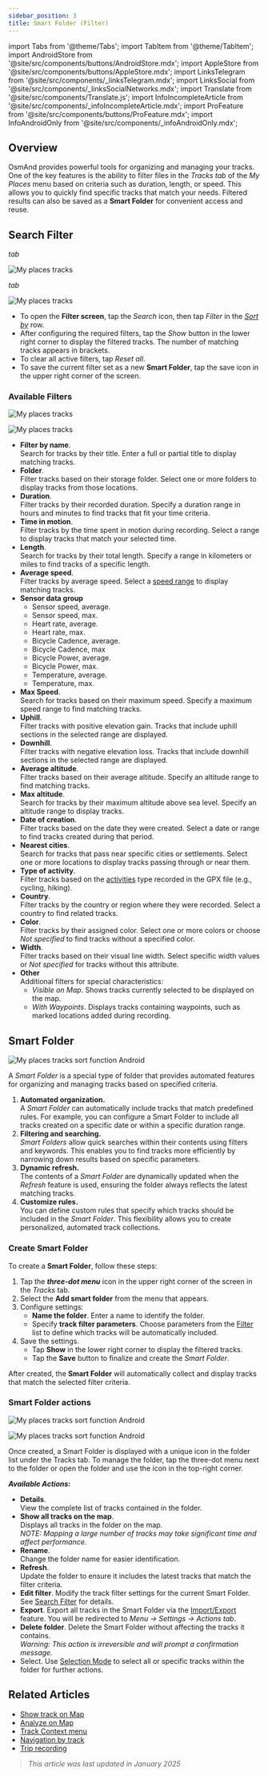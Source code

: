 ```yaml
---
sidebar_position: 3
title: Smart Folder (Filter)
---
```


import Tabs from '@theme/Tabs';
import TabItem from '@theme/TabItem';
import AndroidStore from '@site/src/components/buttons/AndroidStore.mdx';
import AppleStore from '@site/src/components/buttons/AppleStore.mdx';
import LinksTelegram from '@site/src/components/_linksTelegram.mdx';
import LinksSocial from '@site/src/components/_linksSocialNetworks.mdx';
import Translate from '@site/src/components/Translate.js';
import InfoIncompleteArticle from '@site/src/components/_infoIncompleteArticle.mdx';
import ProFeature from '@site/src/components/buttons/ProFeature.mdx';
import InfoAndroidOnly from '@site/src/components/_infoAndroidOnly.mdx';


## Overview

OsmAnd provides powerful tools for organizing and managing your tracks. One of the key features is the ability to filter files in the *Tracks tab* of the *My Places* menu based on criteria such as duration, length, or speed. This allows you to quickly find specific tracks that match your needs. Filtered results can also be saved as a **Smart Folder** for convenient access and reuse.


## Search Filter

<Tabs groupId="operating-systems">

<TabItem value="android" label="Android">

*<Translate android="true" ids="shared_string_menu,shared_string_my_places,shared_string_gpx_files"/> tab*

![My places tracks](@site/static/img/personal/tracks/my_places_tracks_filter_2_andr.png)

</TabItem>

<TabItem value="ios" label="iOS">

*<Translate ios="true" ids="shared_string_menu,shared_string_my_places,shared_string_gpx_tracks"/> tab*

![My places tracks](@site/static/img/personal/tracks/my_places_tracks_filter_ios.png)

</TabItem>

</Tabs>

- To open the **Filter screen**, tap the *Search* icon, then tap *Filter* in the [*Sort by*](./manage-tracks.md#sort-by) row.
- After configuring the required filters, tap the *Show* button in the lower right corner to display the filtered tracks. The number of matching tracks appears in brackets.
- To clear all active filters, tap *Reset all*.
- To save the current filter set as a new **Smart Folder**, tap the save icon in the upper right corner of the screen.


### Available Filters

<Tabs groupId="operating-systems">

<TabItem value="android" label="Android">

![My places tracks](@site/static/img/personal/tracks/my_places_tracks_filter_andr.png)

</TabItem>

<TabItem value="ios" label="iOS">

![My places tracks](@site/static/img/personal/tracks/my_places_tracks_filter_2_ios.png)

</TabItem>

</Tabs>

- **Filter by name**.  
    Search for tracks by their title. Enter a full or partial title to display matching tracks.
- **Folder**.  
    Filter tracks based on their storage folder. Select one or more folders to display tracks from those locations.
- **Duration**.  
    Filter tracks by their recorded duration. Specify a duration range in hours and minutes to find tracks that fit your time criteria.
- **Time in motion**.  
    Filter tracks by the time spent in motion during recording. Select a range to display tracks that match your selected time.
- **Length**.  
Search for tracks by their total length. Specify a range in kilometers or miles to find tracks of a specific length.
- **Average speed**.  
    Filter tracks by average speed. Select a [speed range](../../widgets/info-widgets.md#average-speed) to display matching tracks.
- **Sensor data group**  
    - Sensor speed, average.
    - Sensor speed, max.
    - Heart rate, average.
    - Heart rate, max.
    - Bicycle Cadence, average.
    - Bicycle Cadence, max
    - Bicycle Power, average.
    - Bicycle Power, max.
    - Temperature, average.
    - Temperature, max.
- **Max Speed**.  
    Search for tracks based on their maximum speed. Specify a maximum speed range to find matching tracks.
- **Uphill**.  
    Filter tracks with positive elevation gain. Tracks that include uphill sections in the selected range are displayed.
- **Downhill**.  
    Filter tracks with negative elevation loss. Tracks that include downhill sections in the selected range are displayed.
- **Average altitude**.  
    Filter tracks based on their average altitude. Specify an altitude range to find matching tracks.
- **Max altitude**.  
    Search for tracks by their maximum altitude above sea level. Specify an altitude range to display tracks.
- **Date of creation**.  
    Filter tracks based on the date they were created. Select a date or range to find tracks created during that period.
- **Nearest cities**.  
    Search for tracks that pass near specific cities or settlements. Select one or more locations to display tracks passing through or near them.
- **Type of activity**.  
    Filter tracks based on the [activities](../../map/tracks/track-context-menu.md#track-information-activity) type recorded in the GPX file (e.g., cycling, hiking).
- **Country**.  
    Filter tracks by the country or region where they were recorded. Select a country to find related tracks.
- **Color**.  
    Filter tracks by their assigned color. Select one or more colors or choose *Not specified* to find tracks without a specified color.
- **Width**.  
    Filter tracks based on their visual line width. Select specific width values or *Not specified* for tracks without this attribute.
- **Other**  
    Additional filters for special characteristics:
    - *Visible on Map*. Shows tracks currently selected to be displayed on the map.
    - *With Waypoints*. Displays tracks containing waypoints, such as marked locations added during recording.


## Smart Folder

<InfoAndroidOnly/>

![My places tracks sort function Android](@site/static/img/personal/tracks/my_places_smart_folder_andr.png)

A *Smart Folder* is a special type of folder that provides automated features for organizing and managing tracks based on specified criteria.

1. **Automated organization.**  
    A *Smart Folder* can automatically include tracks that match predefined rules. For example, you can configure a Smart Folder to include all tracks created on a specific date or within a specific duration range.
2. **Filtering and searching.**  
    *Smart Folders* allow quick searches within their contents using filters and keywords. This enables you to find tracks more efficiently by narrowing down results based on specific parameters.
3. **Dynamic refresh.**  
    The contents of a *Smart Folder* are dynamically updated when the *Refresh* feature is used, ensuring the folder always reflects the latest matching tracks.
4. **Customize rules.**  
    You can define custom rules that specify which tracks should be included in the *Smart Folder*. This flexibility allows you to create personalized, automated track collections.


### Create Smart Folder

To create a **Smart Folder**, follow these steps:

1. Tap the ***three-dot menu*** icon in the upper right corner of the screen in the *Tracks* tab.
2. Select the **Add smart folder** from the menu that appears.
3. Configure settings:
   - **Name the folder**. Enter a name to identify the folder.
   - Specify **track filter parameters**. Choose parameters from the [Filter](#available-filters) list to define which tracks will be automatically included.
4. Save the settings.
    - Tap **Show** in the lower right corner to display the filtered tracks.
    - Tap the **Save** button to finalize and create the *Smart Folder*.

After created, the **Smart Folder** will automatically collect and display tracks that match the selected filter criteria.


### Smart Folder actions

![My places tracks sort function Android](@site/static/img/personal/tracks/my_places_smart_folder_2_andr.png)

![My places tracks sort function Android](@site/static/img/personal/tracks/my_places_smart_folder_3_andr.png)  


Once created, a Smart Folder is displayed with a unique icon in the folder list under the Tracks tab. To manage the folder, tap the three-dot menu next to the folder or open the folder and use the icon in the top-right corner.

***Available Actions:***

- **Details**.  
    View the complete list of tracks contained in the folder.
- **Show all tracks on the map**.  
    Displays all tracks in the folder on the map.  
    *NOTE: Mapping a large number of tracks may take significant time and affect performance.*
- **Rename**.  
    Change the folder name for easier identification.
- **Refresh**.  
    Update the folder to ensure it includes the latest tracks that match the filter criteria.
- **Edit filter**. Modify the track filter settings for the current Smart Folder. See [Search Filter](#search-filter) for details.
- **Export**. Export all tracks in the Smart Folder via the [Import/Export](../../personal/import-export.md) feature. You will be redirected to *Menu → Settings → Actions tab*.
- **Delete folder**. Delete the Smart Folder without affecting the tracks it contains.  
*Warning: This action is irreversible and will prompt a confirmation message.*
- Select. Use [Selection Mode](./manage-tracks.md#selection-mode) to select all or specific tracks within the folder for further actions.


## Related Articles

- [Show track on Map](../../map/tracks/index.md)
- [Analyze on Map](../../map/tracks/index.md#analyze-track-on-map)
- [Track Context menu](../../map/tracks/track-context-menu.md)
- [Navigation by track](../../navigation/setup/gpx-navigation.md)
- [Trip recording](../../plugins/trip-recording.md)

> *This article was last updated in January 2025*
